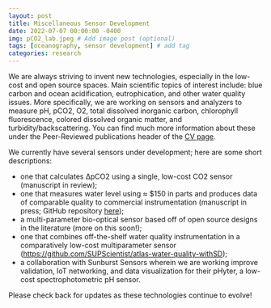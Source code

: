```yaml
---
layout: post
title: Miscellaneous Sensor Development
date: 2022-07-07 00:00:00 -0400
img: pCO2_lab.jpeg # Add image post (optional)
tags: [oceanography, sensor development] # add tag
categories: research
---
```


We are always striving to invent new technologies, especially in the low-cost and open source spaces. Main scientific topics of interest include: blue carbon and ocean acidification, eutrophication, and other water quality issues. More specifically, we are working on sensors and analyzers to measure pH, pCO2, O2, total dissolved inorganic carbon, chlorophyll fluorescence, colored dissolved organic matter, and turbidity/backscattering. You can find much more information about these under the Peer-Reviewed publications header of the [CV page](../cv/#peer-reviewed-publications).

We currently have several sensors under development; here are some short descriptions:
- one that calculates ∆pCO2 using a single, low-cost CO2 sensor (manuscript in review);
- one that measures water level using ≈ $150 in parts and produces data of comparable quality to commercial instrumentation (manuscript in press; GitHub repository [here](https://github.com/SUPScientist/Seaport_Tide-SLR));
- a multi-parameter bio-optical sensor based off of open source designs in the literature (more on this soon!);
- one that combines off-the-shelf water quality instrumentation in a comparatively low-cost multiparameter sensor (https://github.com/SUPScientist/atlas-water-quality-withSD); 
- a collaboration with Sunburst Sensors wherein we are working improve validation, IoT networking, and data visualization for their pHyter, a low-cost spectrophotometric pH sensor. 

Please check back for updates as these technologies continue to evolve!